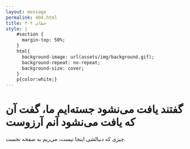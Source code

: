```yaml
---
layout: message
permalink: 404.html
title: خطای ۴۰۴
style: |
    #section {
      margin-top: 50%;
    }
    html{
      background-image: url(assets/img/background.gif);
      background-repeat: no-repeat;
      background-size: cover;
    }
    p{color:white;}
---
```


# گفتند یافت می‌نشود جسته‌ایم ما، گفت آن که یافت می‌نشود آنم آرزوست

چیزی که دنبالشی اینجا نیست، می‌ریم به صفحه نخست.